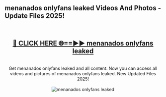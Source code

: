 <h2>menanados onlyfans leaked Videos And Photos - Update Files 2025!</h2>
<br>
<div align="center">
<h2><a href="https://top-ai-tools.click/QrbHav" rel="nofollow">🔴 CLICK HERE 🌐==►► menanados onlyfans leaked</a></h2>
<br>
Get menanados onlyfans leaked and all content. Now you can access all videos and pictures of menanados onlyfans leaked. New Updated Files 2025!
<br>
<br>
<a href="https://top-ai-tools.click/QrbHav" rel="nofollow" data-target="animated-image.originalLink"><img src="https://i.ibb.co.com/WyWwxjT/player-gif2.gif" alt="menanados onlyfans leaked" style="max-width: 100%; display: inline-block;" data-target="animated-image.originalImage"></a>
</div>
<br>